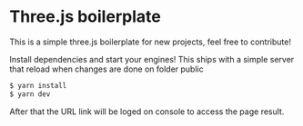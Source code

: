 # Three.js boilerplate
This is a simple three.js boilerplate for new projects, feel free to contribute!

Install dependencies and start your engines!
This ships with a simple server that reload when changes are done on folder public

```bash
$ yarn install
$ yarn dev
```

After that the URL link will be loged on console to access the page result.